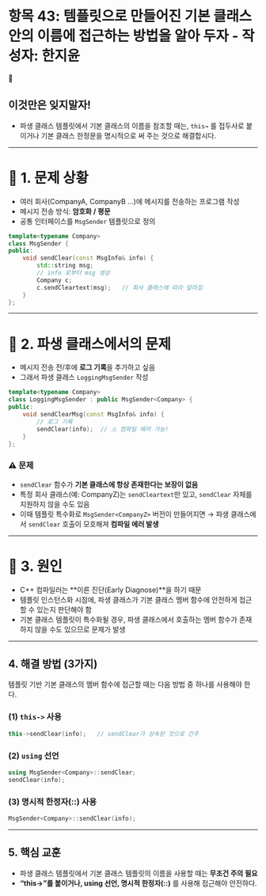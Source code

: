 # 항목 43: 템플릿으로 만들어진 기본 클래스 안의 이름에 접근하는 방법을 알아 두자 - 작성자: 한지윤

<aside>
🔎

# 이것만은 잊지말자!

- 파생 클래스 템플릿에서 기본 클래스의 이름을 참조할 때는, `this→` 를 접두사로 붙이거나 기본 클래스 한정문을 명시적으로 써 주는 것으로 해결합시다.
</aside>

---

# 📌 1. 문제 상황

- 여러 회사(CompanyA, CompanyB …)에 메시지를 전송하는 프로그램 작성
- 메시지 전송 방식: **암호화 / 평문**
- 공통 인터페이스를 `MsgSender` 템플릿으로 정의

```cpp
template<typename Company>
class MsgSender {
public:
    void sendClear(const MsgInfo& info) {
        std::string msg;
        // info 로부터 msg 생성
        Company c;
        c.sendCleartext(msg);   // 회사 클래스에 따라 달라짐
    }
};
```

---

# 📌 2. 파생 클래스에서의 문제

- 메시지 전송 전/후에 **로그 기록**을 추가하고 싶음
- 그래서 파생 클래스 `LoggingMsgSender` 작성

```cpp
template<typename Company>
class LoggingMsgSender : public MsgSender<Company> {
public:
    void sendClearMsg(const MsgInfo& info) {
        // 로그 기록
        sendClear(info);  // ⚠️ 컴파일 에러 가능!
    }
};
```

### ⚠️ 문제

- `sendClear` 함수가 **기본 클래스에 항상 존재한다는 보장이 없음**
- 특정 회사 클래스(예: CompanyZ)는 `sendCleartext`만 있고, `sendClear` 자체를 지원하지 않을 수도 있음
- 이때 템플릿 특수화로 `MsgSender<CompanyZ>` 버전이 만들어지면 → 파생 클래스에서 `sendClear` 호출이 모호해져 **컴파일 에러 발생**

---

# 📌 3. 원인

- C++ 컴파일러는 **이른 진단(Early Diagnose)**을 하기 때문
- 템플릿 인스턴스화 시점에, 파생 클래스가 기본 클래스 멤버 함수에 안전하게 접근할 수 있는지 판단해야 함
- 기본 클래스 템플릿이 특수화될 경우, 파생 클래스에서 호출하는 멤버 함수가 존재하지 않을 수도 있으므로 문제가 발생

---

## 4. 해결 방법 (3가지)

템플릿 기반 기본 클래스의 멤버 함수에 접근할 때는 다음 방법 중 하나를 사용해야 한다.

### (1) `this->` 사용

```cpp
this->sendClear(info);   // sendClear가 상속된 것으로 간주
```

### (2) `using` 선언

```cpp
using MsgSender<Company>::sendClear;
sendClear(info);
```

### (3) 명시적 한정자(::) 사용

```cpp
MsgSender<Company>::sendClear(info);
```

---

## 5. 핵심 교훈

- 파생 클래스 템플릿에서 기본 클래스 템플릿의 이름을 사용할 때는 **무조건 주의 필요**
- **“this->”를 붙이거나, using 선언, 명시적 한정자(::)** 를 사용해 접근해야 안전하다.